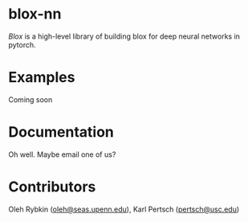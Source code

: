 # blox-nn
_Blox_ is a high-level library of building blox for deep neural networks in pytorch.

# Examples
Coming soon

# Documentation
Oh well. Maybe email one of us?

# Contributors
Oleh Rybkin (oleh@seas.upenn.edu), Karl Pertsch (pertsch@usc.edu)
